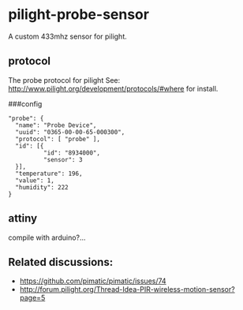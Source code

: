 pilight-probe-sensor
====================

A custom 433mhz sensor for pilight.

protocol
-------

The probe protocol for pilight See: http://www.pilight.org/development/protocols/#where for install.

###config

    "probe": {
      "name": "Probe Device",
      "uuid": "0365-00-00-65-000300",
      "protocol": [ "probe" ],
      "id": [{
              "id": "8934000",
              "sensor": 3
      }],
      "temperature": 196,
      "value": 1,
      "humidity": 222
    }

attiny
-----

compile with arduino?...


Related discussions:
-------------------

  * https://github.com/pimatic/pimatic/issues/74
  * http://forum.pilight.org/Thread-Idea-PIR-wireless-motion-sensor?page=5